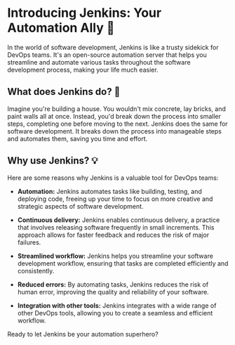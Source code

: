 # Introducing Jenkins: Your Automation Ally 🚀

In the world of software development, Jenkins is like a trusty sidekick for DevOps teams. It's an open-source automation server that helps you streamline and automate various tasks throughout the software development process, making your life much easier.

## What does Jenkins do? 🤖

Imagine you're building a house. You wouldn't mix concrete, lay bricks, and paint walls all at once. Instead, you'd break down the process into smaller steps, completing one before moving to the next. Jenkins does the same for software development. It breaks down the process into manageable steps and automates them, saving you time and effort.

## Why use Jenkins? 💡

Here are some reasons why Jenkins is a valuable tool for DevOps teams:

- **Automation:** Jenkins automates tasks like building, testing, and deploying code, freeing up your time to focus on more creative and strategic aspects of software development.

- **Continuous delivery:** Jenkins enables continuous delivery, a practice that involves releasing software frequently in small increments. This approach allows for faster feedback and reduces the risk of major failures.

- **Streamlined workflow:** Jenkins helps you streamline your software development workflow, ensuring that tasks are completed efficiently and consistently.

- **Reduced errors:** By automating tasks, Jenkins reduces the risk of human error, improving the quality and reliability of your software.

- **Integration with other tools:** Jenkins integrates with a wide range of other DevOps tools, allowing you to create a seamless and efficient workflow.

Ready to let Jenkins be your automation superhero?
